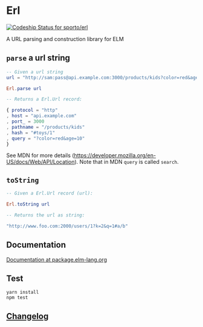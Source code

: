 # Erl

[ ![Codeship Status for sporto/erl](https://codeship.com/projects/74c708d0-6c07-0133-ba44-0e105eb8924a/status?branch=master)](https://codeship.com/projects/115393)

A URL parsing and construction library for ELM

## `parse` a url string

```elm
-- Given a url string
url = "http://sam:pass@api.example.com:3000/products/kids?color=red&age=10#toys/1"

Erl.parse url 

-- Returns a Erl.Url record:

{ protocol = "http"
, host = "api.example.com"
, port_ = 3000
, pathname = "/products/kids"
, hash = "#toys/1"
, query = "?color=red&age=10"
}
```

See MDN for more details (https://developer.mozilla.org/en-US/docs/Web/API/Location). Note that in MDN `query` is called `search`.

## `toString`

```elm
-- Given a Erl.Url record (url):

Erl.toString url 

-- Returns the url as string:

"http://www.foo.com:2000/users/1?k=2&q=1#a/b"
```

## Documentation

[Documentation at package.elm-lang.org](http://package.elm-lang.org/packages/sporto/erl/latest/Erl)

## Test

```
yarn install
npm test
```

## [Changelog](https://github.com/sporto/erl/blob/master/changelog.md)
